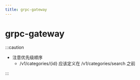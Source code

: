 ```yaml
---
title: grpc-gateway
---
```


# grpc-gateway

:::caution

- 注意优先级顺序
  - /v1/categories/{id} 应该定义在 /v1/categories/search 之前

:::

